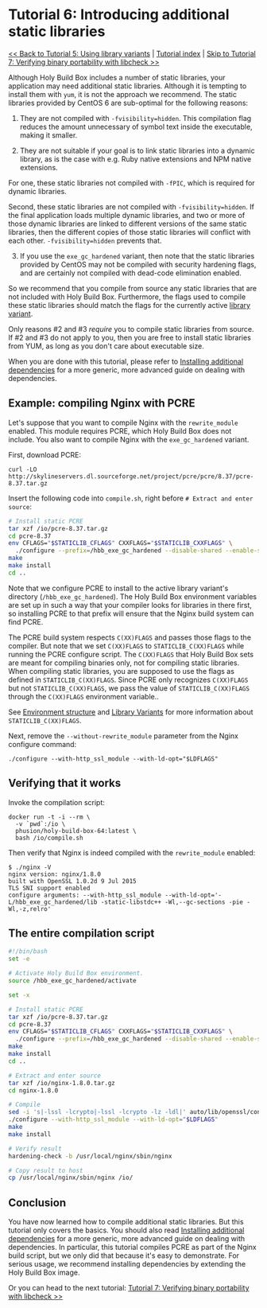 # Tutorial 6: Introducing additional static libraries

[<< Back to Tutorial 5: Using library variants](TUTORIAL-5-USING-LIBRARY-VARIANTS.md) | [Tutorial index](README.md#tutorials) | [Skip to Tutorial 7: Verifying binary portability with libcheck >>](TUTORIAL-7-VERIFYING-PORTABILITY-WITH-LIBCHECK.md)

Although Holy Build Box includes a number of static libraries, your application may need additional static libraries. Although it is tempting to install them with `yum`, it is not the approach we recommend. The static libraries provided by CentOS 6 are sub-optimal for the following reasons:

 1. They are not compiled with `-fvisibility=hidden`. This compilation flag reduces the amount unnecessary of symbol text inside the executable, making it smaller.

 2. They are not suitable if your goal is to link static libraries into a dynamic library, as is the case with e.g. Ruby native extensions and NPM native extensions.

   For one, these static libraries not compiled with `-fPIC`, which is required for dynamic libraries.

   Second, these static libraries are not compiled with `-fvisibility=hidden`. If the final application loads multiple dynamic libraries, and two or more of those dynamic libraries are linked to different versions of the same static libraries, then the different copies of those static libraries will conflict with each other. `-fvisibility=hidden` prevents that.

 3. If you use the `exe_gc_hardened` variant, then note that the static libraries provided by CentOS may not be compiled with security hardening flags, and are certainly not compiled with dead-code elimination enabled.

So we recommend that you compile from source any static libraries that are not included with Holy Build Box. Furthermore, the flags used to compile these static libraries should match the flags for the currently active [library variant](TUTORIAL-5-LIBRARY-VARIANTS.md).

Only reasons #2 and #3 *require* you to compile static libraries from source. If #2 and #3 do not apply to you, then you are free to install static libraries from YUM, as long as you don't care about executable size.

When you are done with this tutorial, please refer to [Installing additional dependencies](INSTALLING-ADDITIONAL-DEPENDENCIES.md) for a more generic, more advanced guide on dealing with dependencies.

## Example: compiling Nginx with PCRE

Let's suppose that you want to compile Nginx with the `rewrite_module` enabled. This module requires PCRE, which Holy Build Box does not include. You also want to compile Nginx with the `exe_gc_hardened` variant.

First, download PCRE:

    curl -LO http://skylineservers.dl.sourceforge.net/project/pcre/pcre/8.37/pcre-8.37.tar.gz

Insert the following code into `compile.sh`, right before `# Extract and enter source`:

~~~bash
# Install static PCRE
tar xzf /io/pcre-8.37.tar.gz
cd pcre-8.37
env CFLAGS="$STATICLIB_CFLAGS" CXXFLAGS="$STATICLIB_CXXFLAGS" \
  ./configure --prefix=/hbb_exe_gc_hardened --disable-shared --enable-static
make
make install
cd ..
~~~

Note that we configure PCRE to install to the active library variant's directory (`/hbb_exe_gc_hardened`). The Holy Build Box environment variables are set up in such a way that your compiler looks for libraries in there first, so installing PCRE to that prefix will ensure that the Nginx build system can find PCRE.

The PCRE build system respects `C(XX)FLAGS` and passes those flags to the compiler. But note that we set `C(XX)FLAGS` to `STATICLIB_C(XX)FLAGS` while running the PCRE configure script. The `C(XX)FLAGS` that Holy Build Box sets are meant for compiling binaries only, not for compiling static libraries. When compiling static libraries, you are supposed to use the flags as defined in `STATICLIB_C(XX)FLAGS`. Since PCRE only recognizes `C(XX)FLAGS` but not `STATICLIB_C(XX)FLAGS`, we pass the value of `STATICLIB_C(XX)FLAGS` through the `C(XX)FLAGS` environment variable..

See [Environment structure](ENVIRONMENT-STRUCTURE.md) and [Library Variants](LIBRARY-VARIANTS.md) for more information about `STATICLIB_C(XX)FLAGS`.

Next, remove the `--without-rewrite_module` parameter from the Nginx configure command:

    ./configure --with-http_ssl_module --with-ld-opt="$LDFLAGS"

## Verifying that it works

Invoke the compilation script:

    docker run -t -i --rm \
      -v `pwd`:/io \
      phusion/holy-build-box-64:latest \
      bash /io/compile.sh

Then verify that Nginx is indeed compiled with the `rewrite_module` enabled:

    $ ./nginx -V
    nginx version: nginx/1.8.0
    built with OpenSSL 1.0.2d 9 Jul 2015
    TLS SNI support enabled
    configure arguments: --with-http_ssl_module --with-ld-opt='-L/hbb_exe_gc_hardened/lib -static-libstdc++ -Wl,--gc-sections -pie -Wl,-z,relro'

## The entire compilation script

~~~bash
#!/bin/bash
set -e

# Activate Holy Build Box environment.
source /hbb_exe_gc_hardened/activate

set -x

# Install static PCRE
tar xzf /io/pcre-8.37.tar.gz
cd pcre-8.37
env CFLAGS="$STATICLIB_CFLAGS" CXXFLAGS="$STATICLIB_CXXFLAGS" \
  ./configure --prefix=/hbb_exe_gc_hardened --disable-shared --enable-static
make
make install
cd ..

# Extract and enter source
tar xzf /io/nginx-1.8.0.tar.gz
cd nginx-1.8.0

# Compile
sed -i 's|-lssl -lcrypto|-lssl -lcrypto -lz -ldl|' auto/lib/openssl/conf
./configure --with-http_ssl_module --with-ld-opt="$LDFLAGS"
make
make install

# Verify result
hardening-check -b /usr/local/nginx/sbin/nginx

# Copy result to host
cp /usr/local/nginx/sbin/nginx /io/
~~~

## Conclusion

You have now learned how to compile additional static libraries. But this tutorial only covers the basics. You should also read [Installing additional dependencies](INSTALLING-ADDITIONAL-DEPENDENCIES.md) for a more generic, more advanced guide on dealing with dependencies. In particular, this tutorial compiles PCRE as part of the Nginx build script, but we only did that because it's easy to demonstrate. For serious usage, we recommend installing dependencies by extending the Holy Build Box image.

Or you can head to the next tutorial: [Tutorial 7: Verifying binary portability with libcheck >>](TUTORIAL-7-VERIFYING-PORTABILITY-WITH-LIBCHECK.md)
